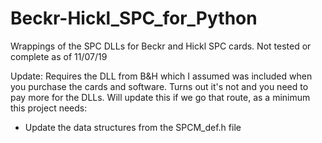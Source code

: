 # Beckr-Hickl_SPC_for_Python
Wrappings of the SPC DLLs for Beckr and Hickl SPC cards.
Not tested or complete as of 11/07/19

Update: Requires the DLL from B&H which I assumed was included when you purchase the cards and software. 
Turns out it's not and you need to pay more for the DLLs. Will update this if we go that route, as a minimum this project needs:</br>
- Update the data structures from the SPCM_def.h file</br>
